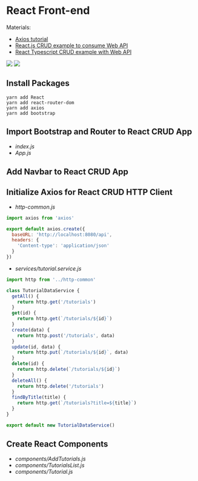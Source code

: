# React Front-end

Materials:

- [Axios tutorial](https://www.bezkoder.com/axios-request/)
- [React.js CRUD example to consume Web API](https://www.bezkoder.com/react-crud-web-api/)
- [React Typescript CRUD example with Web API](https://bezkoder.com/react-typescript-axios/)

![](https://www.bezkoder.com/wp-content/uploads/2020/03/django-react-axios-rest-framework-crud-example-react-overview.png)
![](https://www.bezkoder.com/wp-content/uploads/2020/11/react-redux-crud-example-rest-api-axios-app-components.png)

## Install Packages

```shell
yarn add React
yarn add react-router-dom
yarn add axios
yarn add bootstrap
```

## Import Bootstrap and Router to React CRUD App

- _index.js_
- _App.js_

## Add Navbar to React CRUD App

## Initialize Axios for React CRUD HTTP Client

- _http-common.js_

```js
import axios from 'axios'

export default axios.create({
  baseURL: 'http://localhost:8080/api',
  headers: {
    'Content-type': 'application/json'
  }
})
```

- _services/tutorial.service.js_

```js
import http from '../http-common'

class TutorialDataService {
  getAll() {
    return http.get('/tutorials')
  }
  get(id) {
    return http.get(`/tutorials/${id}`)
  }
  create(data) {
    return http.post('/tutorials', data)
  }
  update(id, data) {
    return http.put(`/tutorials/${id}`, data)
  }
  delete(id) {
    return http.delete(`/tutorials/${id}`)
  }
  deleteAll() {
    return http.delete('/tutorials')
  }
  findByTitle(title) {
    return http.get(`/tutorials?title=${title}`)
  }
}

export default new TutorialDataService()
```

## Create React Components

- _components/AddTutorials.js_
- _components/TutorialsList.js_
- _components/Tutorial.js_
